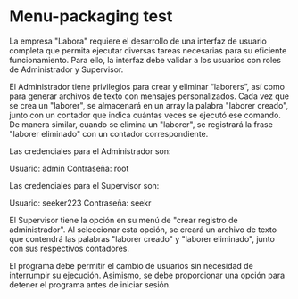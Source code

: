 Menu-packaging test
===================

La empresa "Labora" requiere el desarrollo de una interfaz de usuario completa que permita ejecutar diversas tareas necesarias para su eficiente funcionamiento. Para ello, la interfaz debe validar a los usuarios con roles de Administrador y Supervisor.

El Administrador tiene privilegios para crear y eliminar “laborers”, así como para generar archivos de texto con mensajes personalizados. Cada vez que se crea un "laborer", se almacenará en un array la palabra "laborer creado", junto con un contador que indica cuántas veces se ejecutó ese comando. De manera similar, cuando se elimina un "laborer", se registrará la frase "laborer eliminado" con un contador correspondiente.

Las credenciales para el Administrador son:

Usuario: admin
Contraseña: root

Las credenciales para el Supervisor son:

Usuario: seeker223
Contraseña: seekr

El Supervisor tiene la opción en su menú de "crear registro de administrador". Al seleccionar esta opción, se creará un archivo de texto que contendrá las palabras "laborer creado" y "laborer eliminado", junto con sus respectivos contadores.

El programa debe permitir el cambio de usuarios sin necesidad de interrumpir su ejecución. Asimismo, se debe proporcionar una opción para detener el programa antes de iniciar sesión.
